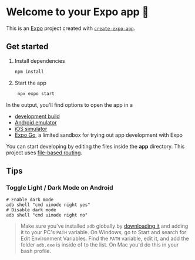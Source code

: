 # Welcome to your Expo app 👋

This is an [Expo](https://expo.dev) project created with [`create-expo-app`](https://www.npmjs.com/package/create-expo-app).

## Get started

1. Install dependencies

   ```bash
   npm install
   ```

2. Start the app

   ```bash
    npx expo start
   ```

In the output, you'll find options to open the app in a

- [development build](https://docs.expo.dev/develop/development-builds/introduction/)
- [Android emulator](https://docs.expo.dev/workflow/android-studio-emulator/)
- [iOS simulator](https://docs.expo.dev/workflow/ios-simulator/)
- [Expo Go](https://expo.dev/go), a limited sandbox for trying out app development with Expo

You can start developing by editing the files inside the **app** directory. This project uses [file-based routing](https://docs.expo.dev/router/introduction).

## Tips

### Toggle Light / Dark Mode on Android

```shell
# Enable dark mode
adb shell "cmd uimode night yes"
# Disable dark mode
adb shell "cmd uimode night no"
```

> Make sure you've installed `adb` globally by [downloading it](https://dl.google.com/android/repository/platform-tools-latest-windows.zip) and adding it to your PC's `PATH` variable. On Windows, go to Start and search for Edit Environment Variables. Find the `PATH` variable, edit it, and add the folder `adb.exe` is inside of to the list. On Mac you'd do this in your bash profile.
